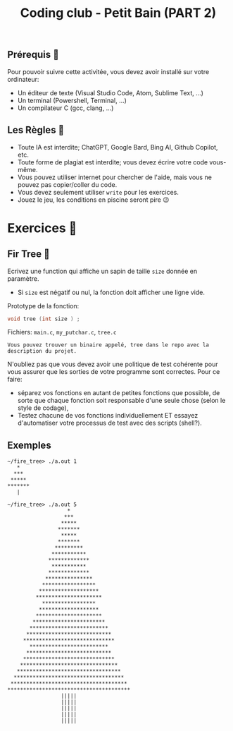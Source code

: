 <h1 align="center">
Coding club - Petit Bain (PART 2)
</h1>

</br>

## Prérequis 🔑

Pour pouvoir suivre cette activitée, vous devez avoir installé sur votre ordinateur:

- Un éditeur de texte (Visual Studio Code, Atom, Sublime Text, ...)
- Un terminal (Powershell, Terminal, ...)
- Un compilateur C (gcc, clang, ...)

## Les Règles 🧾

- Toute IA est interdite; ChatGPT, Google Bard, Bing AI, Github Copilot, etc.
- Toute forme de plagiat est interdite; vous devez écrire votre code vous-même.
- Vous pouvez utiliser internet pour chercher de l'aide, mais vous ne pouvez pas copier/coller du code.
- Vous devez seulement utiliser `write` pour les exercices.
- Jouez le jeu, les conditions en piscine seront pire 😉

# Exercices 📝

## Fir Tree 🎄

Ecrivez une function qui affiche un sapin de taille `size` donnée en paramètre.

- Si `size` est négatif ou nul, la fonction doit afficher une ligne vide.

Prototype de la fonction:

```cpp
void tree (int size ) ;
````

Fichiers: `main.c`, `my_putchar.c`, `tree.c`

```text
Vous pouvez trouver un binaire appelé, tree dans le repo avec la description du projet.
```

N'oubliez pas que vous devez avoir une politique de test cohérente pour vous assurer que les sorties de votre programme sont correctes. Pour ce faire:

- séparez vos fonctions en autant de petites fonctions que possible, de sorte que chaque fonction soit responsable d'une seule chose (selon le style de codage),
- Testez chacune de vos fonctions individuellement ET essayez d'automatiser votre processus de test avec des scripts (shell?).

## Exemples

```text
~/fire_tree> ./a.out 1
   *
  ***
 *****
*******
   |
```

```text
~/fire_tree> ./a.out 5
                   *
                  ***
                 *****
                *******
                 *****
                *******
               *********
              ***********
             *************
              ***********
             *************
            ***************
           *****************
          *******************
         *********************
           *****************
          *******************
         *********************
        ***********************
       *************************
      ***************************
     *****************************
       *************************
      ***************************
     *****************************
    *******************************
   *********************************
  ***********************************
 *************************************
***************************************
                 |||||
                 |||||
                 |||||
                 |||||
                 |||||
```

